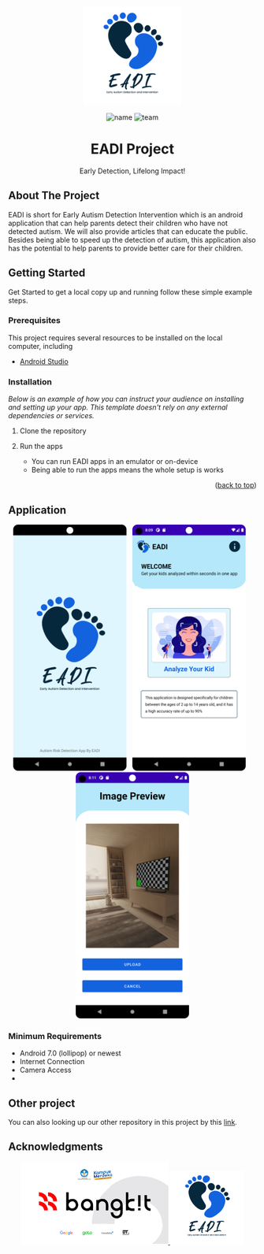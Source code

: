 <!-- PROJECT LOGO -->
<br />
<div align="center">
  <a href="https://github.com/armans28/EADI-Project/tree/main/Cloud%20Computing">
    <img src="Logo EADI-01.png" alt="Logo" width="200" height="200">
  </a>
  
![name](https://img.shields.io/badge/EADI-Project-blue)
![team](https://img.shields.io/badge/Team-C23--PS165-blue)
  
  <h1 align="center">EADI Project</h1>

  <p align="center">
    Early Detection, Lifelong Impact!
    <br />
  </p>
  
</div>

<!-- ABOUT THE PROJECT -->
## About The Project

EADI is short for Early Autism Detection Intervention which is an android application that can help parents detect their children who have not detected autism. We will also provide articles that can educate the public. Besides being able to speed up the detection of autism, this application also has the potential to help parents to provide better care for their children.

## Getting Started

Get Started to get a local copy up and running follow these simple example steps.


### Prerequisites

This project requires several resources to be installed on the local computer, including
- [Android Studio](https://developer.android.com/studio)



### Installation

_Below is an example of how you can instruct your audience on installing and setting up your app. This template doesn't rely on any external dependencies or services._

1. Clone the repository

2. Run the apps

    - You can run EADI apps in an emulator or on-device
    - Being able to run the apps means the whole setup is works


<p align="right">(<a href="#top">back to top</a>)</p>

## Application

<p align="center">
  <img src="assets/splash.png" height="500"></img>&nbsp; &nbsp;<img src="assets/home.png" height="500">&nbsp; &nbsp;<img src="assets/preview.png" height="500">
</p>

### Minimum Requirements

- Android 7.0 (lollipop) or newest
- Internet Connection
- Camera Access
- 

## Other project
You can also looking up our other repository in this project by this [link](https://github.com/armans28/EADI-Project).

## Acknowledgments
<!-- LOGO BANGKIT AND EADI-->
<div align="center">
  <a href="https://github.com/armans28/EADI-Project">
    <img src="BANGKIT LOGO.png" alt="Logo" width="299" height="168">
  </a>
  <a href="https://github.com/armans28/EADI-Project">
    <img src="Logo EADI-01.png" alt="Logo" width="150" height="150">
  </a>

